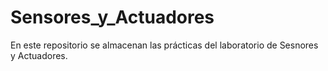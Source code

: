 # Sensores_y_Actuadores
En este repositorio se almacenan las prácticas del laboratorio de Sesnores y Actuadores. 

